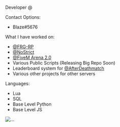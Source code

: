 Developer @ 

Contact Options:

* Blaze#5676

What I have worked on:

* [@FRG-RP](https://github.com/FRG-RP)
* [@NoStrict](https://discord.com/invite/NoStrict)
* [@FiveM Arena 2.0](https://discord.com/invite/fivemarena)
* Various Public Scripts (Releasing Big Repo Soon)
* Leaderboard system for [@AfterDeathmatch](https://github.com/AfterDeathmatch)
* Various other projects for other servers

Languages:

* Lua
* SQL
* Base Level Python
* Base Level JS

![...](https://github-readme-stats.vercel.app/api?username=1Blaze&show_icons=true&theme=radical&show&count_private=true&hide=prs)
